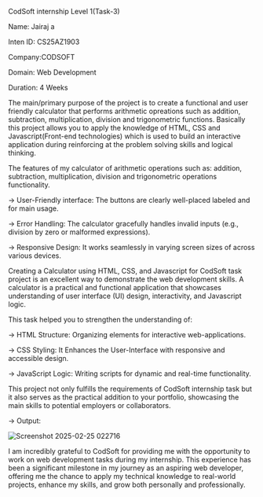 CodSoft internship Level 1(Task-3)

Name: Jairaj a

Inten ID: CS25AZ1903

Company:CODSOFT

Domain: Web Development

Duration: 4 Weeks

The main/primary purpose of the project is to create a functional and user friendly calculator that performs arithmetic opreations such as addition, subtraction, multiplication, division and trigonometric functions. Basically this project allows you to apply the knowledge of HTML, CSS and Javascript(Front-end technologies) which is used to build an interactive application during reinforcing at the problem solving skills and logical thinking. 

The features of my calculator of arithmetic operations such as: addition, subtraction, multiplication, division and trigonometric operations functionality. 

-> User-Friendly interface: The buttons are clearly well-placed labeled and for main usage. 

-> Error Handling: The calculator gracefully handles invalid inputs (e.g., division by zero or malformed expressions). 

-> Responsive Design: It works seamlessly in varying screen sizes of across various devices.

Creating a Calculator using HTML, CSS, and Javascript for CodSoft task project is an excellent way to demonstrate the web development skills. A calculator is a practical and functional application that showcases understanding of user interface (UI) design, interactivity, and Javascript logic. 

This task helped you to strengthen the understanding of:

-> HTML Structure: Organizing elements for interactive web-applications. 

-> CSS Styling: It Enhances the User-Interface with responsive and accessible design. 

-> JavaScript Logic: Writing scripts for dynamic and real-time functionality. 

This project not only fulfills the requirements of CodSoft internship task but it also serves as the practical addition to your portfolio, showcasing the main skills to potential employers or collaborators.

-> Output:

![Screenshot 2025-02-25 022716](https://github.com/user-attachments/assets/0fd3047d-bff5-4445-b048-151873346246)

I am incredibly grateful to CodSoft for providing me with the opportunity to work on web development tasks during my internship. This experience has been a significant milestone in my journey as an aspiring web developer, offering me the chance to apply my technical knowledge to real-world projects, enhance my skills, and grow both personally and professionally.
